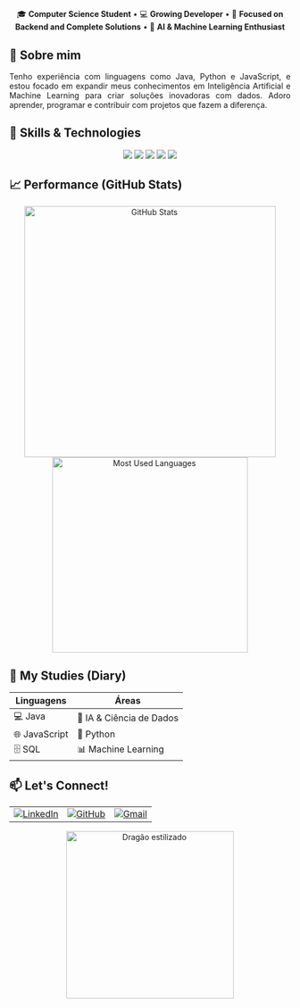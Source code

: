 <h1 align="center"> </h1>

<p align="center">
  🎓 <strong>Computer Science Student</strong> • 💻 <strong>Growing Developer</strong> • 🚀 <strong>Focused on Backend and Complete Solutions</strong> • 🤖 <strong>AI & Machine Learning Enthusiast</strong>
</p>


## 👋 Sobre mim

<p align="justify">
Tenho experiência com linguagens como Java, Python e JavaScript, e estou focado em expandir meus conhecimentos em Inteligência Artificial e Machine Learning para criar soluções inovadoras com dados.
Adoro aprender, programar e contribuir com projetos que fazem a diferença. </p>

## 🐉 Skills & Technologies
<p align="center">
  <img src="https://img.shields.io/badge/Java-ED8B00?style=for-the-badge&logo=java&logoColor=white" />
  <img src="https://img.shields.io/badge/JavaScript-F7DF1E?style=for-the-badge&logo=javascript&logoColor=black" />
  <img src="https://img.shields.io/badge/Python-3776AB?style=for-the-badge&logo=python&logoColor=white" />
  <img src="https://img.shields.io/badge/Machine_Learning-FF6F61?style=for-the-badge&logo=appveyor" />
  <img src="https://img.shields.io/badge/SQL-4479A1?style=for-the-badge&logo=mysql&logoColor=white" />
</p>

## 📈 Performance (GitHub Stats)
<p align="center">
  <img src="https://github-readme-stats.vercel.app/api?username=RaphaelPCarmo&show_icons=true&theme=dark&locale=en&title_color=FF6F61&icon_color=ED8B00&text_color=FFFFFF&bg_color=000000" width="450" alt="GitHub Stats"/>
  <img src="https://github-readme-stats.vercel.app/api/top-langs/?username=RaphaelPCarmo&layout=compact&langs_count=7&theme=dark&title_color=FF6F61&text_color=FFFFFF&bg_color=000000" width="350" alt="Most Used Languages"/>
</p>

## 🌱 My Studies (Diary)
| Linguagens      | Áreas                |
|-----------------|----------------------|
| 💻 Java         | 🧠 IA & Ciência de Dados |
| 🌐 JavaScript   | 🐍 Python             |
| 🗄️ SQL          | 📊 Machine Learning   |

## 📫 Let's Connect!

<table align="center">
  <tr>
    <td align="center">
      <a href="https://www.linkedin.com/in/raphael-perim-do-carmo-512166315">
        <img src="https://img.shields.io/badge/LinkedIn-0077B5?style=for-the-badge&logo=linkedin&logoColor=white" alt="LinkedIn"/>
      </a>
    </td>
    <td align="center">
      <a href="https://github.com/RaphaelPCarmo">
        <img src="https://img.shields.io/badge/GitHub-181717?style=for-the-badge&logo=github&logoColor=white" alt="GitHub"/>
      </a>
    </td>
    <td align="center">
      <a href="mailto:raphael.perim123@gmail.com">
        <img src="https://img.shields.io/badge/Gmail-D14836?style=for-the-badge&logo=gmail&logoColor=white" alt="Gmail"/>
      </a>
    </td>
  </tr>
</table>


<p align="center">
</p>

<p align="center">
  <img src="https://github.com/user-attachments/assets/71845119-ed6e-4d08-be50-33fc162d6929" alt="Dragão estilizado" width="300"/>
</p>


